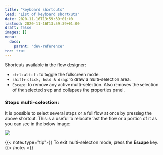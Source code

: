 ```yaml
---
title: "Keyboard shortcuts"
lead: "List of keyboard shortcuts"
date: 2020-11-16T13:59:39+01:00
lastmod: 2020-11-16T13:59:39+01:00
draft: false
images: []
menu:
  docs:
    parent: "dev-reference"
toc: true
---
```


Shortcuts available in the flow designer:

- `ctrl`+`alt`+`f` : to toggle the fullscreen mode.
- `shift`+ `click, hold & drag`: to draw a multi-selection area. 
- `Escape`: to remove any active multi-selection. Also removes the selection of the selected step and collapses the properties panel.


### Steps multi-selection:

It is possible to select several steps or a full flow at once by pressing the above shortcut. This is a useful to relocate fast the flow or a portion of it as you can see in the below image:

![](/images/vendor/flows/multiselect.gif)

{{< notes type="tip">}}
To exit multi-selection mode, press the **Escape** key.
{{< /notes >}}
